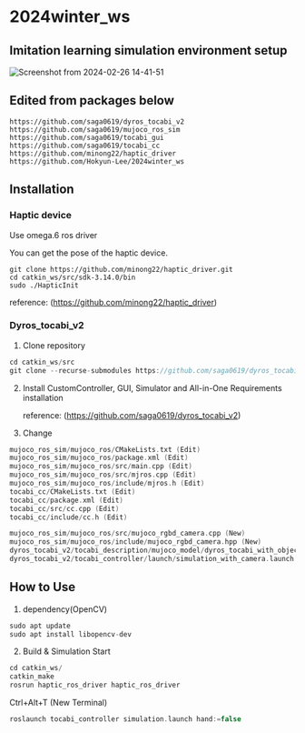 # 2024winter_ws
## Imitation learning simulation environment setup
![Screenshot from 2024-02-26 14-41-51](https://github.com/yunseo0919/2024winter_ws/assets/161008012/77f31cd6-d6d1-4df2-8cda-71aaa69505f0)

## Edited from packages below

    https://github.com/saga0619/dyros_tocabi_v2
    https://github.com/saga0619/mujoco_ros_sim
    https://github.com/saga0619/tocabi_gui
    https://github.com/saga0619/tocabi_cc
    https://github.com/minong22/haptic_driver
    https://github.com/Hokyun-Lee/2024winter_ws

## Installation
### Haptic device
Use omega.6 ros driver

You can get the pose of the haptic device.

    git clone https://github.com/minong22/haptic_driver.git
    cd catkin_ws/src/sdk-3.14.0/bin
    sudo ./HapticInit

reference: (https://github.com/minong22/haptic_driver)

### Dyros_tocabi_v2
1. Clone repository
   
```cpp
cd catkin_ws/src
git clone --recurse-submodules https://github.com/saga0619/dyros_tocabi_v2
```

2. Install CustomController, GUI, Simulator and All-in-One Requirements installation

    reference: (https://github.com/saga0619/dyros_tocabi_v2)

3. Change
```cpp
mujoco_ros_sim/mujoco_ros/CMakeLists.txt (Edit)
mujoco_ros_sim/mujoco_ros/package.xml (Edit)
mujoco_ros_sim/mujoco_ros/src/main.cpp (Edit)
mujoco_ros_sim/mujoco_ros/src/mjros.cpp (Edit)
mujoco_ros_sim/mujoco_ros/include/mjros.h (Edit)
tocabi_cc/CMakeLists.txt (Edit)
tocabi_cc/package.xml (Edit)
tocabi_cc/src/cc.cpp (Edit)
tocabi_cc/include/cc.h (Edit)

mujoco_ros_sim/mujoco_ros/src/mujoco_rgbd_camera.cpp (New)
mujoco_ros_sim/mujoco_ros/include/mujoco_rgbd_camera.hpp (New)
dyros_tocabi_v2/tocabi_description/mujoco_model/dyros_tocabi_with_object_2024winter.xml (New)
dyros_tocabi_v2/tocabi_controller/launch/simulation_with_camera.launch (New)
```

## How to Use
1. dependency(OpenCV)
```cpp
sudo apt update
sudo apt install libopencv-dev
```
2. Build & Simulation Start
```cpp
cd catkin_ws/
catkin_make
rosrun haptic_ros_driver haptic_ros_driver
```

Ctrl+Alt+T (New Terminal)
```cpp
roslaunch tocabi_controller simulation.launch hand:=false
```
